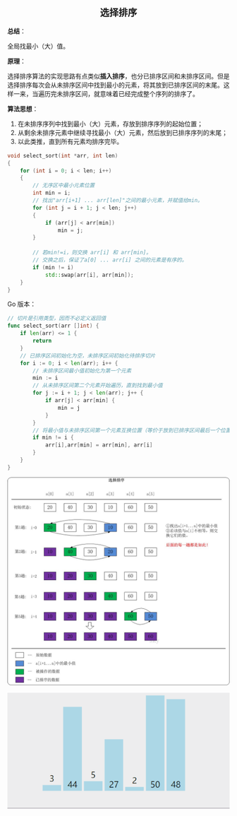 <h2 align="center">选择排序</h2>

**总结**：

全局找最小（大）值。

**原理**：

选择排序算法的实现思路有点类似**插入排序**，也分已排序区间和未排序区间。但是选择排序每次会从未排序区间中找到最小的元素，将其放到已排序区间的末尾。这样一来，当遍历完未排序区间，就意味着已经完成整个序列的排序了。

**算法思想**：

1. 在未排序序列中找到最小（大）元素，存放到排序序列的起始位置；
2. 从剩余未排序元素中继续寻找最小（大）元素，然后放到已排序序列的末尾；
3. 以此类推，直到所有元素均排序完毕。

```cpp
void select_sort(int *arr, int len)
{
    for (int i = 0; i < len; i++)
    {
        // 无序区中最小元素位置
        int min = i; 
        // 找出"arr[i+1] ... arr[len]"之间的最小元素，并赋值给min。
        for (int j = i + 1; j < len; j++)
        {
            if (arr[j] < arr[min])
                min = j;
        }

        // 若min!=i，则交换 arr[i] 和 arr[min]。
        // 交换之后，保证了a[0] ... arr[i] 之间的元素是有序的。
        if (min != i)
            std::swap(arr[i], arr[min]);
    }
}
```

Go 版本：

```go
// 切片是引用类型，因而不必定义返回值
func select_sort(arr []int) {
    if len(arr) <= 1 {
        return
    }
    // 已排序区间初始化为空，未排序区间初始化待排序切片
    for i := 0; i < len(arr); i++ {
        // 未排序区间最小值初始化为第一个元素
        min := i
        // 从未排序区间第二个元素开始遍历，直到找到最小值
        for j := i + 1; j < len(arr); j++ {
            if arr[j] < arr[min] {
                min = j
            }
        }
        // 将最小值与未排序区间第一个元素互换位置（等价于放到已排序区间最后一个位置）
        if min != i {
            arr[i],arr[min] = arr[min], arr[i]
        }
    }
}
```

![](images/select_01.jpg)

![](images/选择排序.gif)
